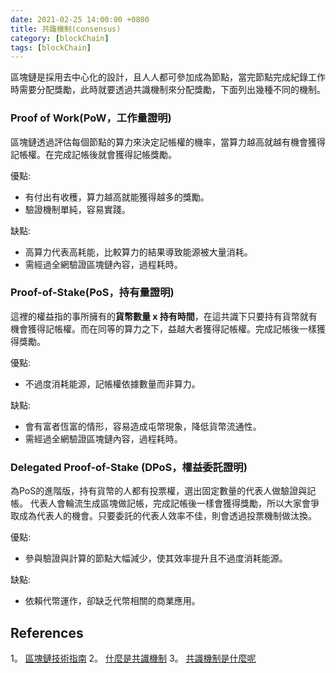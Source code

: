 ```yaml
---
date: 2021-02-25 14:00:00 +0800
title: 共識機制(consensus)
category: [blockChain]
tags: [blockChain]
---
```


區塊鏈是採用去中心化的設計，且人人都可參加成為節點，當完節點完成紀錄工作時需要分配獎勵，此時就要透過共識機制來分配獎勵，下面列出幾種不同的機制。

<!--more-->

### Proof of Work(PoW，工作量證明)

區塊鏈透過評估每個節點的算力來決定記帳權的機率，當算力越高就越有機會獲得記帳權。在完成記帳後就會獲得記帳獎勵。

優點:

* 有付出有收穫，算力越高就能獲得越多的獎勵。
* 驗證機制單純，容易實踐。
  
缺點:

* 高算力代表高耗能，比較算力的結果導致能源被大量消耗。
* 需經過全網驗證區塊鏈內容，過程耗時。

### Proof-of-Stake(PoS，持有量證明)

這裡的權益指的事所擁有的**貨幣數量 x 持有時間**，在這共識下只要持有貨幣就有機會獲得記帳權。而在同等的算力之下，益越大者獲得記帳權。完成記帳後一樣獲得獎勵。

優點:

* 不過度消耗能源，記帳權依據數量而非算力。
  
缺點:

* 會有富者恆富的情形，容易造成屯幣現象，降低貨幣流通性。
* 需經過全網驗證區塊鏈內容，過程耗時。

### Delegated Proof-of-Stake (DPoS，權益委託證明)

為PoS的進階版，持有貨幣的人都有投票權，選出固定數量的代表人做驗證與記帳。 代表人會輪流生成區塊做記帳，完成記帳後一樣會獲得獎勵，所以大家會爭取成為代表人的機會。只要委託的代表人效率不佳，則會透過投票機制做汰換。

優點:

* 參與驗證與計算的節點大幅減少，使其效率提升且不過度消耗能源。
  
缺點:

* 依賴代幣運作，卻缺乏代幣相關的商業應用。

## References

1。 [區塊鏈技術指南](https://poweichen。gitbook。io/blockchain-guide-zh/bitcoin/consensus)
2。 [什麼是共識機制](https://tino28082000。medium。com/eos%E7%B3%BB%E5%88%97-%E5%85%B1%E8%AD%98%E6%A9%9F%E5%88%B6-978eb6eee27b)
3。 [共識機制是什麼呢](https://medium。com/7sevencoin/%E5%85%B1%E8%AD%98%E6%A9%9F%E5%88%B6%E6%98%AF%E4%BB%80%E9%BA%BC%E5%91%A2-1d5565b80e52)
